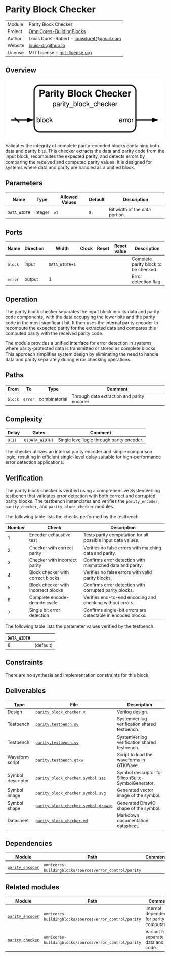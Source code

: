# Parity Block Checker

|         |                                                                                  |
| ------- | -------------------------------------------------------------------------------- |
| Module  | Parity Block Checker                                                             |
| Project | [OmniCores-BuildingBlocks](https://github.com/Louis-DR/OmniCores-BuildingBlocks) |
| Author  | Louis Duret-Robert - [louisduret@gmail.com](mailto:louisduret@gmail.com)         |
| Website | [louis-dr.github.io](https://louis-dr.github.io)                                 |
| License | MIT License - [mit-license.org](https://mit-license.org)                         |

## Overview

![parity_block_checker](parity_block_checker.symbol.svg)

Validates the integrity of complete parity-encoded blocks containing both data and parity bits. This checker extracts the data and parity code from the input block, recomputes the expected parity, and detects errors by comparing the received and computed parity values. It is designed for systems where data and parity are handled as a unified block.

## Parameters

| Name         | Type    | Allowed Values | Default | Description                    |
| ------------ | ------- | -------------- | ------- | ------------------------------ |
| `DATA_WIDTH` | integer | `≥1`           | `8`     | Bit width of the data portion. |

## Ports

| Name    | Direction | Width          | Clock | Reset | Reset value | Description                          |
| ------- | --------- | -------------- | ----- | ----- | ----------- | ------------------------------------ |
| `block` | input     | `DATA_WIDTH+1` |       |       |             | Complete parity block to be checked. |
| `error` | output    | 1              |       |       |             | Error detection flag.                |

## Operation

The parity block checker separates the input block into its data and parity code components, with the data occupying the lower bits and the parity code in the most significant bit. It then uses the internal parity encoder to recompute the expected parity for the extracted data and compares this computed parity with the received parity code.

The module provides a unified interface for error detection in systems where parity-protected data is transmitted or stored as complete blocks. This approach simplifies system design by eliminating the need to handle data and parity separately during error checking operations.

## Paths

| From    | To      | Type          | Comment                                     |
| ------- | ------- | ------------- | ------------------------------------------- |
| `block` | `error` | combinatorial | Through data extraction and parity encoder. |

## Complexity

| Delay  | Gates           | Comment                                    |
| ------ | --------------- | ------------------------------------------ |
| `O(1)` | `O(DATA_WIDTH)` | Single level logic through parity encoder. |

The checker utilizes an internal parity encoder and simple comparison logic, resulting in efficient single-level delay suitable for high-performance error detection applications.

## Verification

The parity block checker is verified using a comprehensive SystemVerilog testbench that validates error detection with both correct and corrupted parity blocks. The testbench instanciates and verifies the `parity_encoder`, `parity_checker`, and `parity_block_checker` modules.

The following table lists the checks performed by the testbench.

| Number | Check                               | Description                                                  |
| ------ | ----------------------------------- | ------------------------------------------------------------ |
| 1      | Encoder exhaustive test             | Tests parity computation for all possible input data values. |
| 2      | Checker with correct parity         | Verifies no false errors with matching data and parity.      |
| 3      | Checker with incorrect parity       | Confirms error detection with mismatched data and parity.    |
| 4      | Block checker with correct blocks   | Verifies no false errors with valid parity blocks.           |
| 5      | Block checker with incorrect blocks | Confirms error detection with corrupted parity blocks.       |
| 6      | Complete encode-decode cycle        | Verifies end-to-end encoding and checking without errors.    |
| 7      | Single bit error detection          | Confirms single-bit errors are detectable in encoded blocks. |

The following table lists the parameter values verified by the testbench.

| `DATA_WIDTH` |           |
| ------------ | --------- |
| 8            | (default) |

## Constraints

There are no synthesis and implementation constraints for this block.

## Deliverables

| Type              | File                                                                       | Description                                         |
| ----------------- | -------------------------------------------------------------------------- | --------------------------------------------------- |
| Design            | [`parity_block_checker.v`](parity_block_checker.v)                         | Verilog design.                                     |
| Testbench         | [`parity.testbench.sv`](parity.testbench.sv)                               | SystemVerilog verification shared testbench.        |
| Testbench         | [`parity.testbench.sv`](parity.testbench.sv)                               | SystemVerilog verification shared testbench.        |
| Waveform script   | [`parity.testbench.gtkw`](parity.testbench.gtkw)                           | Script to load the waveforms in GTKWave.            |
| Symbol descriptor | [`parity_block_checker.symbol.sss`](parity_block_checker.symbol.sss)       | Symbol descriptor for SiliconSuite-SymbolGenerator. |
| Symbol image      | [`parity_block_checker.symbol.svg`](parity_block_checker.symbol.svg)       | Generated vector image of the symbol.               |
| Symbol shape      | [`parity_block_checker.symbol.drawio`](parity_block_checker.symbol.drawio) | Generated DrawIO shape of the symbol.               |
| Datasheet         | [`parity_block_checker.md`](parity_block_checker.md)                       | Markdown documentation datasheet.                   |

## Dependencies

| Module                                | Path                                                    | Comment |
| ------------------------------------- | ------------------------------------------------------- | ------- |
| [`parity_encoder`](parity_encoder.md) | `omnicores-buildingblocks/sources/error_control/parity` |         |

## Related modules

| Module                                | Path                                                    | Comment                                     |
| ------------------------------------- | ------------------------------------------------------- | ------------------------------------------- |
| [`parity_encoder`](parity_encoder.md) | `omnicores-buildingblocks/sources/error_control/parity` | Internal dependency for parity computation. |
| [`parity_checker`](parity_checker.md) | `omnicores-buildingblocks/sources/error_control/parity` | Variant for separate data and code.         |
